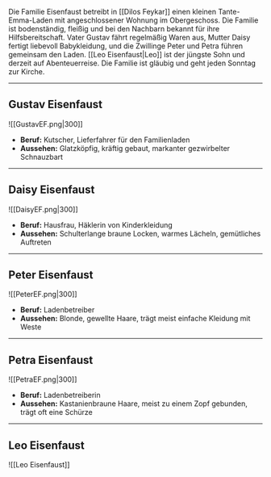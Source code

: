 Die Familie Eisenfaust betreibt in [[Dilos Feykar]] einen kleinen Tante-Emma-Laden mit angeschlossener Wohnung im Obergeschoss. Die Familie ist bodenständig, fleißig und bei den Nachbarn bekannt für ihre Hilfsbereitschaft. Vater Gustav fährt regelmäßig Waren aus, Mutter Daisy fertigt liebevoll Babykleidung, und die Zwillinge Peter und Petra führen gemeinsam den Laden. [[Leo Eisenfaust|Leo]] ist der jüngste Sohn und derzeit auf Abenteuerreise. 
Die Familie ist gläubig und geht jeden Sonntag zur Kirche.

---

## Gustav Eisenfaust 

![[GustavEF.png|300]]

- **Beruf:** Kutscher, Lieferfahrer für den Familienladen  
- **Aussehen:** Glatzköpfig, kräftig gebaut, markanter gezwirbelter Schnauzbart  

---

## Daisy Eisenfaust 

![[DaisyEF.png|300]]

- **Beruf:** Hausfrau, Häklerin von Kinderkleidung  
- **Aussehen:** Schulterlange braune Locken, warmes Lächeln, gemütliches Auftreten  

---

## Peter Eisenfaust 

![[PeterEF.png|300]]

- **Beruf:** Ladenbetreiber  
- **Aussehen:** Blonde, gewellte Haare, trägt meist einfache Kleidung mit Weste  

---

## Petra Eisenfaust 

![[PetraEF.png|300]]

- **Beruf:** Ladenbetreiberin  
- **Aussehen:** Kastanienbraune Haare, meist zu einem Zopf gebunden, trägt oft eine Schürze  

---

## Leo Eisenfaust

![[Leo Eisenfaust]]